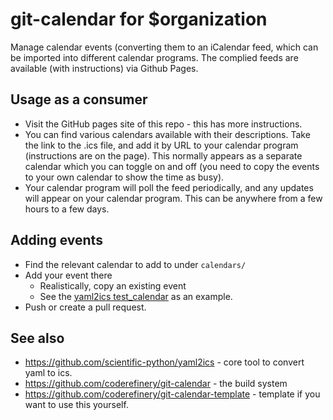 # git-calendar for $organization

Manage calendar events (converting them to an iCalendar feed, which
can be imported into different calendar programs.  The complied feeds
are available (with instructions) via Github Pages.

## Usage as a consumer

- Visit the GitHub pages site of this repo - this has more
  instructions.
- You can find various calendars available with their descriptions.
  Take the link to the .ics file, and add it by URL to your calendar
  program (instructions are on the page).  This normally appears as a
  separate calendar which you can toggle on and off (you need to copy
  the events to your own calendar to show the time as busy).
- Your calendar program will poll the feed periodically, and any
  updates will appear on your calendar program.  This can be anywhere
  from a few hours to a few days.


## Adding events

- Find the relevant calendar to add to under `calendars/`
- Add your event there
  - Realistically, copy an existing event
  - See the [yaml2ics
    test_calendar](https://github.com/scientific-python/yaml2ics/blob/main/example/test_calendar.yaml)
    as an example.
- Push or create a pull request.


## See also

- https://github.com/scientific-python/yaml2ics - core tool to convert
  yaml to ics.
- https://github.com/coderefinery/git-calendar - the build system
- https://github.com/coderefinery/git-calendar-template - template if
  you want to use this yourself.
